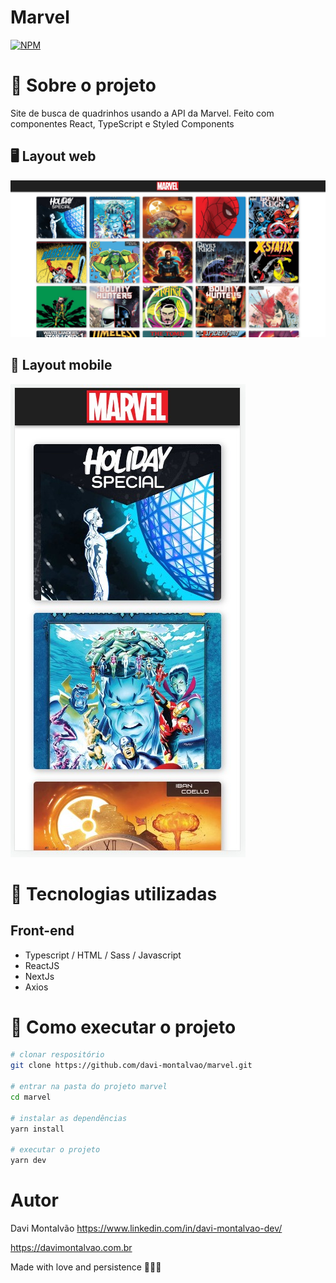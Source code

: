 # Marvel
[![NPM](https://img.shields.io/npm/l/react)](https://github.com/davi-montalvao/marvel/blob/master/LICENSE)

# 💭 Sobre o projeto
Site de busca de quadrinhos usando a API da Marvel. Feito com componentes React, TypeScript e Styled Components

## 🖥️ Layout web
![Web 1](https://github.com/davi-montalvao/marvel/blob/main/src/assets/layout-web.png)

## 📱 Layout mobile
![Mobile 1](https://github.com/davi-montalvao/marvel/blob/main/src/assets/layout-mobile.png)

# 🚀 Tecnologias utilizadas
## Front-end
- Typescript / HTML / Sass / Javascript
- ReactJS
- NextJs
- Axios

# 🎲 Como executar o projeto
```bash
# clonar respositório
git clone https://github.com/davi-montalvao/marvel.git

# entrar na pasta do projeto marvel
cd marvel

# instalar as dependências
yarn install

# executar o projeto
yarn dev
```

# Autor
Davi Montalvão
https://www.linkedin.com/in/davi-montalvao-dev/

https://davimontalvao.com.br

Made with love and persistence 🤍💪🏽
